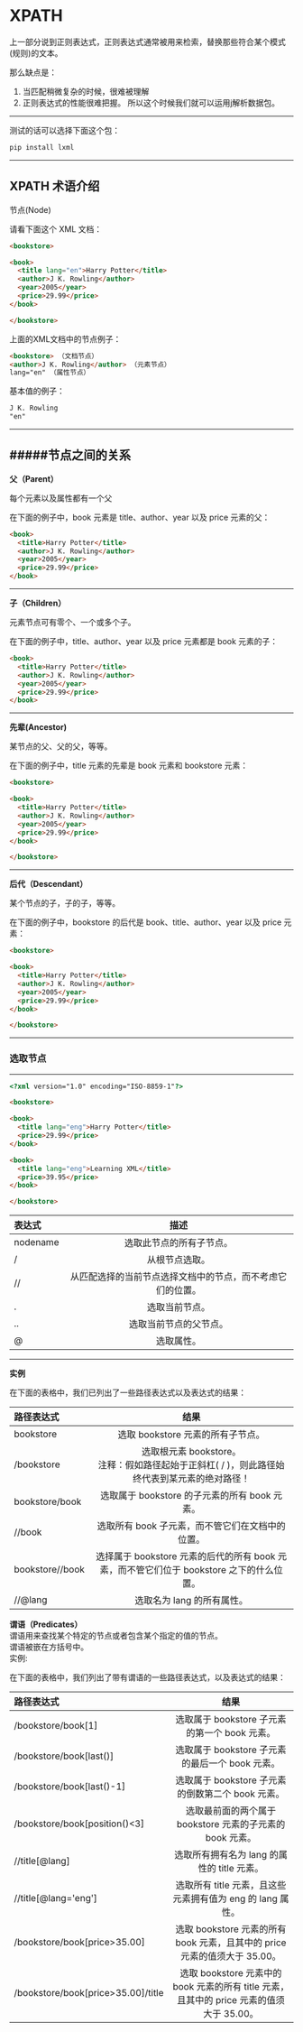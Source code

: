 
XPATH
===


上一部分说到正则表达式，正则表达式通常被用来检索，替换那些符合某个模式(规则)的文本。

那么缺点是：
1. 当匹配稍微复杂的时候，很难被理解
1. 正则表达式的性能很难把握。
所以这个时候我们就可以运用j解析数据包。

---

测试的话可以选择下面这个包：

~~~python
pip install lxml
~~~

---
## XPATH 术语介绍

节点(Node)

请看下面这个 XML 文档：

```html
<bookstore>

<book>
  <title lang="en">Harry Potter</title>
  <author>J K. Rowling</author> 
  <year>2005</year>
  <price>29.99</price>
</book>

</bookstore>
```
上面的XML文档中的节点例子：  

```html
<bookstore> （文档节点）
<author>J K. Rowling</author> （元素节点）
lang="en" （属性节点） 
```
基本值的例子：

```html
J K. Rowling
"en"
```
---

#####节点之间的关系
---
**父（Parent）**

每个元素以及属性都有一个父  

在下面的例子中，book 元素是 title、author、year 以及 price 元素的父：

```html
<book>
  <title>Harry Potter</title>
  <author>J K. Rowling</author>
  <year>2005</year>
  <price>29.99</price>
</book>
```
---
**子（Children）**

元素节点可有零个、一个或多个子。  

在下面的例子中，title、author、year 以及 price 元素都是 book 元素的子： 
```html
<book>
  <title>Harry Potter</title>
  <author>J K. Rowling</author>
  <year>2005</year>
  <price>29.99</price>
</book>
```
---
**先辈(Ancestor)**   

某节点的父、父的父，等等。  

在下面的例子中，title 元素的先辈是 book 元素和 bookstore 元素： 

```html
<bookstore>

<book>
  <title>Harry Potter</title>
  <author>J K. Rowling</author>
  <year>2005</year>
  <price>29.99</price>
</book>

</bookstore>
```
---
**后代（Descendant）**   

某个节点的子，子的子，等等。  

在下面的例子中，bookstore 的后代是 book、title、author、year 以及 price 元素：

```html
<bookstore>

<book>
  <title>Harry Potter</title>
  <author>J K. Rowling</author>
  <year>2005</year>
  <price>29.99</price>
</book>

</bookstore>
```
---

### 选取节点
---

```html
<?xml version="1.0" encoding="ISO-8859-1"?>

<bookstore>

<book>
  <title lang="eng">Harry Potter</title>
  <price>29.99</price>
</book>

<book>
  <title lang="eng">Learning XML</title>
  <price>39.95</price>
</book>

</bookstore>
```

|表达式	|描述|
|:------------- |:---------------:|
|nodename|	选取此节点的所有子节点。|
|/	|从根节点选取。|
|//	|从匹配选择的当前节点选择文档中的节点，而不考虑它们的位置。|
|.	|选取当前节点。|
|..|	选取当前节点的父节点。|
|@|	选取属性。|

---
**实例**

在下面的表格中，我们已列出了一些路径表达式以及表达式的结果：

|路径表达式	|结果|
|:------------- |:---------------:|
|bookstore	|选取 bookstore 元素的所有子节点。|
|/bookstore	|选取根元素 bookstore。<br>注释：假如路径起始于正斜杠( / )，则此路径始终代表到某元素的绝对路径！|
|bookstore/book|	选取属于 bookstore 的子元素的所有 book 元素。|
|//book	|选取所有 book 子元素，而不管它们在文档中的位置。|
|bookstore//book|	选择属于 bookstore 元素的后代的所有 book 元素，而不管它们位于 bookstore 之下的什么位置。|
|//@lang|	选取名为 lang 的所有属性。|


**谓语（Predicates）**<br>
谓语用来查找某个特定的节点或者包含某个指定的值的节点。<br>
谓语被嵌在方括号中。<br>
实例: <br>

在下面的表格中，我们列出了带有谓语的一些路径表达式，以及表达式的结果：

|路径表达式	|结果|
|:------------- |:---------------:|
|/bookstore/book[1]	|选取属于 bookstore 子元素的第一个 book 元素。|
|/bookstore/book[last()]	|选取属于 bookstore 子元素的最后一个 book 元素。|
|/bookstore/book[last()-1]	|选取属于 bookstore 子元素的倒数第二个 book 元素。|
|/bookstore/book[position()<3]	|选取最前面的两个属于 bookstore 元素的子元素的 book 元素。|
|//title[@lang]	|选取所有拥有名为 lang 的属性的 title 元素。|
|//title[@lang='eng']|	选取所有 title 元素，且这些元素拥有值为 eng 的 lang 属性。|
|/bookstore/book[price>35.00]|	选取 bookstore 元素的所有 book 元素，且其中的 price 元素的值须大于 35.00。|
|/bookstore/book[price>35.00]/title	|选取 bookstore 元素中的 book 元素的所有 title 元素，且其中的 price 元素的值须大于 35.00。|



